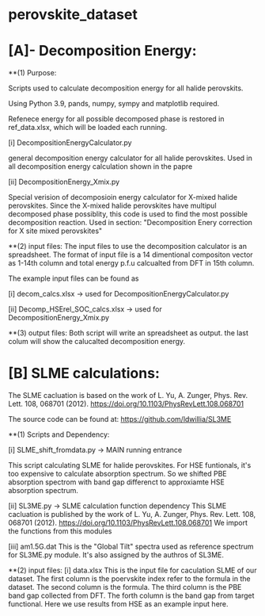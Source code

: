 # perovskite_dataset

**[A]- Decomposition Energy:**
==============================
**(1) Purpose:

Scripts used to calculate decomposition energy for all halide perovskits.

Using Python 3.9, pands, numpy, sympy and matplotlib required.

Refenece energy for all possible decomposed phase is restored in ref_data.xlsx, which will be loaded each running.

[i] DecompositionEnergyCalculator.py

general decomposition energy calculator for all halide perovskites. Used in all decomposition energy calculation shown in the papre

[ii] DecompositionEnergy_Xmix.py

Special verision of decomposioin energy calculator for X-mixed halide perovskites. 
Since the X-mixed halide perovskites have multipul decomposed phase possiblity, this code is used to find the most possible decomposition reaction.
Used in section: "Decomposition Enery correction for X site mixed perovskites"


**(2) input files:
The input files to use the decomposition calculator is an spreadsheet. 
The format of input file is a 14 dimentional compositon vector as 1-14th column and total energy p.f.u calcualted from DFT in 15th column.

The example input files can be found as 

[i] decom_calcs.xlsx -> used for DecompositionEnergyCalculator.py

[ii] Decomp_HSErel_SOC_calcs.xlsx -> used for DecompositionEnergy_Xmix.py

**(3) output files:
Both script will write an spreadsheet as output. the last colum will show the calucalted decomposition energy.

**[B] SLME calculations:**
==========================

The SLME cacluation is based on the work of L. Yu, A. Zunger, Phys. Rev. Lett. 108, 068701 (2012). https://doi.org/10.1103/PhysRevLett.108.068701

The source code can be found at: https://github.com/ldwillia/SL3ME

**(1) Scripts and Dependency:

[i] SLME_shift_fromdata.py -> MAIN running entrance

This script calculating SLME for halide perovskites. For HSE funtionals, it's too expensive to calculate absorption spectrum. So we shifted PBE absorption spectrom with band gap differenct to approxiamte HSE absorption spectrum.

[ii] SL3ME.py -> SLME calculation function dependency
This SLME cacluation is published by the work of L. Yu, A. Zunger, Phys. Rev. Lett. 108, 068701 (2012). https://doi.org/10.1103/PhysRevLett.108.068701 
We import the functions from this modules

[iii] am1.5G.dat
This is the "Global Tilt" spectra used as reference spectrum for SL3ME.py module. It's also assigned by the authros of SL3ME.

**(2) input files:
[i] data.xlsx
This is the input file for caculation SLME of our dataset. The first column is the poervskite index refer to the formula in the dataset. The second column is the formula. The third column is the PBE band gap collected from DFT. The forth column is the band gap from target functional.
Here we use results from HSE as an example input here.





